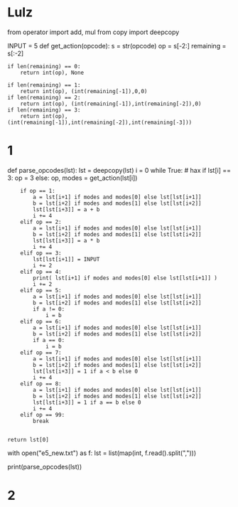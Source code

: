 # Lulz

from operator import add, mul
from copy import deepcopy

INPUT = 5
def get_action(opcode):
    s = str(opcode)
    op = s[-2:]
    remaining = s[:-2]

    if len(remaining) == 0:
        return int(op), None

    if len(remaining) == 1:
        return int(op), (int(remaining[-1]),0,0)
    if len(remaining) == 2:
        return int(op), (int(remaining[-1]),int(remaining[-2]),0)
    if len(remaining) == 3:
        return int(op), (int(remaining[-1]),int(remaining[-2]),int(remaining[-3]))

# 1
def parse_opcodes(lst):
    lst = deepcopy(lst)
    i = 0
    while True:
        # hax
        if lst[i] == 3:
            op = 3
        else:
            op, modes = get_action(lst[i])

        if op == 1:
            a = lst[i+1] if modes and modes[0] else lst[lst[i+1]]
            b = lst[i+2] if modes and modes[1] else lst[lst[i+2]]
            lst[lst[i+3]] = a + b
            i += 4
        elif op == 2:
            a = lst[i+1] if modes and modes[0] else lst[lst[i+1]] 
            b = lst[i+2] if modes and modes[1] else lst[lst[i+2]]
            lst[lst[i+3]] = a * b
            i += 4
        elif op == 3:
            lst[lst[i+1]] = INPUT
            i += 2
        elif op == 4:
            print( lst[i+1] if modes and modes[0] else lst[lst[i+1]] )
            i += 2
        elif op == 5:
            a = lst[i+1] if modes and modes[0] else lst[lst[i+1]]
            b = lst[i+2] if modes and modes[1] else lst[lst[i+2]]
            if a != 0:
                i = b
        elif op == 6:
            a = lst[i+1] if modes and modes[0] else lst[lst[i+1]]
            b = lst[i+2] if modes and modes[1] else lst[lst[i+2]]
            if a == 0:
                i = b
        elif op == 7:
            a = lst[i+1] if modes and modes[0] else lst[lst[i+1]]
            b = lst[i+2] if modes and modes[1] else lst[lst[i+2]]
            lst[lst[i+3]] = 1 if a < b else 0
            i += 4
        elif op == 8:
            a = lst[i+1] if modes and modes[0] else lst[lst[i+1]]
            b = lst[i+2] if modes and modes[1] else lst[lst[i+2]]
            lst[lst[i+3]] = 1 if a == b else 0
            i += 4
        elif op == 99:
            break
        

    return lst[0]


with open("e5_new.txt") as f:
    lst = list(map(int, f.read().split(",")))

print(parse_opcodes(lst))

# 2

